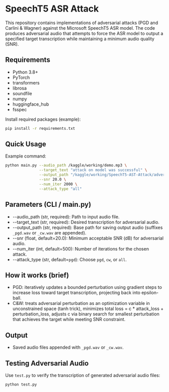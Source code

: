 # SpeechT5 ASR Attack

This repository contains implementations of adversarial attacks (PGD and Carlini & Wagner) against the Microsoft SpeechT5 ASR model. The code produces adversarial audio that attempts to force the ASR model to output a specified target transcription while maintaining a minimum audio quality (SNR).

## Requirements
- Python 3.8+
- PyTorch
- transformers
- librosa
- soundfile
- numpy
- huggingface_hub
- fsspec

Install required packages (example):
```bash
pip install -r requirements.txt
```

## Quick Usage

Example command:
```bash
python main.py --audio_path /kaggle/working/demo.mp3 \
               --target_text "attack on model was successful" \
               --output_path "/kaggle/working/SpeechT5-AST-Attack/adversarial_audio" \
               --snr 20.0 \
               --num_iter 2000 \
               --attack_type "all"
```

## Parameters (CLI / main.py)
- --audio_path (str, required): Path to input audio file.
- --target_text (str, required): Desired transcription for adversarial audio.
- --output_path (str, required): Base path for saving output audio (suffixes `_pgd.wav` or `_cw.wav` are appended).
- --snr (float, default=20.0): Minimum acceptable SNR (dB) for adversarial audio.
- --num_iter (int, default=500): Number of iterations for the chosen attack.
- --attack_type (str, default=`pgd`): Choose `pgd`, `cw`, or `all`.


## How it works (brief)
- PGD: iteratively updates a bounded perturbation using gradient steps to increase loss toward target transcription, projecting back into epsilon-ball.
- C&W: treats adversarial perturbation as an optimization variable in unconstrained space (tanh trick), minimizes total loss = c * attack_loss + perturbation_loss, adjusts c via binary search for smallest perturbation that achieves the target while meeting SNR constraint.


## Output
- Saved audio files appended with `_pgd.wav` or `_cw.wav`.

## Testing Adversarial Audio
Use `test.py` to verify the transcription of generated adversarial audio files:

```python
python test.py
```